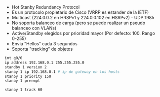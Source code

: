 - Hot Stanby Redundancy Protocol
- Es un protocolo propietario de Cisco (VRRP es estander de la IETF)
- Multicast (224.0.0.2 en HRSPv1 y 224.0.0.102 en HSRPv2) - UDP 1985
- No soporta balanceo de carga (pero se puede realizar un pseudo balanceo con VLANs)
- Active/Standby elegidos por prioridad mayor (Por defecto: 100. Rango 0-255)
- Envia "Hellos" cada 3 segundos
- Soporta "tracking" de objetos 


``` bash
int g0/0
ip address 192.168.0.1 255.255.255.0
standby 1 version 2
stanby 1 ip 192.168.0.1 # ip de gateway en los hosts
stanby 1 priority 150
stanby 1 preempt

stanby 1 track 60
```